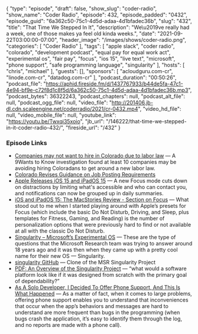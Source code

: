 {
  "type": "episode",
  "draft": false,
  "show_slug": "coder-radio",
  "show_name": "Coder Radio",
  "episode": 432,
  "episode_padded": "0432",
  "episode_guid": "6a362c50-75c1-4d5d-adaa-4d1bfadec36b",
  "slug": "432",
  "title": "That Time We Stepped In It",
  "description": "We\u2019ve really had a week, one of those makes ya feel old kinda weeks.",
  "date": "2021-09-22T03:00:00-07:00",
  "header_image": "/images/shows/coder-radio.png",
  "categories": [
    "Coder Radio"
  ],
  "tags": [
    "apple slack",
    "coder radio",
    "colorado",
    "development podcast",
    "equal pay for equal work act",
    "experimental os",
    "fair pay",
    "focus",
    "ios 15",
    "live text",
    "microsoft",
    "phone support",
    "safe programming language",
    "singularity"
  ],
  "hosts": [
    "chris",
    "michael"
  ],
  "guests": [],
  "sponsors": [
    "acloudguru.com-cr",
    "linode.com-cr",
    "datadog.com-cr"
  ],
  "podcast_duration": "00:50:26",
  "podcast_file": "https://aphid.fireside.fm/d/1437767933/b44de5fa-47c1-4e94-bf9e-c72f8d1c8f5d/6a362c50-75c1-4d5d-adaa-4d1bfadec36b.mp3",
  "podcast_bytes": 36322243,
  "podcast_chapters": null,
  "podcast_alt_file": null,
  "podcast_ogg_file": null,
  "video_file": "http://201406.jb-dl.cdn.scaleengine.net/coderradio/2021/cr-0432.mp4",
  "video_hd_file": null,
  "video_mobile_file": null,
  "youtube_link": "https://youtu.be/Twxqi35xoio",
  "jb_url": "/146222/that-time-we-stepped-in-it-coder-radio-432/",
  "fireside_url": "/432"
}


### Episode Links

  * [Companies may not want to hire in Colorado due to labor law](https://www.9news.com/article/news/investigations/job-posting-labor-laws/73-7f2ac237-06fe-4353-8318-00a4b52d80bc "Companies may not want to hire in Colorado due to labor law") — A 9Wants to Know investigation found at least 10 companies may be avoiding hiring Coloradans to get around a new labor law.
  * [Colorado Revises Guidance on Job Posting Requirements](https://www.shrm.org/resourcesandtools/legal-and-compliance/state-and-local-updates/pages/colorado-revises-guidance-on-job-posting-requirements.aspx "Colorado Revises Guidance on Job Posting Requirements")
  * [Apple Releases iOS 15 and iPadOS 15](https://www.macrumors.com/2021/09/20/ios-15-now-available/ "Apple Releases iOS 15 and iPadOS 15") — A new Focus mode cuts down on distractions by limiting what's accessible and who can contact you, and notifications can now be grouped up in daily summaries.
  * [iOS and iPadOS 15: The MacStories Review - Section on Focus](https://www.macstories.net/stories/ios-and-ipados-15-the-macstories-review/4/#content "iOS and iPadOS 15: The MacStories Review - Section on Focus") — What stood out to me when I started playing around with Apple’s presets for Focus (which include the basic Do Not Disturb, Driving, and Sleep, plus templates for Fitness, Gaming, and Reading) is the number of personalization options that were previously hard to find or not available at all with the classic Do Not Disturb. 
  * [Singularity – Microsoft’s Experimental OS](https://codingkaiser.blog/2021/07/23/operating-systems-are-more-exciting-than-you-think/ "Singularity – Microsoft’s Experimental OS") — These are the type of questions that the Microsoft Research team was trying to answer around 18 years ago and it was then when they came up with a pretty cool name for their new OS — Singularity.
  * [singularity GitHub](https://github.com/lastweek/source-singularity "singularity GitHub") — Clone of the MSR Singularity Project
  * [PDF: An Overview of the Singularity Project](https://www.microsoft.com/en-us/research/wp-content/uploads/2005/10/tr-2005-135.pdf "PDF: An Overview of the Singularity Project") — “what would a software platform look like if it was designed from scratch with the primary goal of dependability?” 
  * [As A Solo Developer, I Decided To Offer Phone Support, And This Is What Happened](http://plumshell.com/2017/11/30/as-a-solo-app-developer-i-decided-to-offer-phone-support-and-this-is-what-happened/ "As A Solo Developer, I Decided To Offer Phone Support, And This Is What Happened") — As a matter of fact, when it comes to large problems, offering phone support enables you to understand that inconveniences that occur when the app’s behaviors and messages are hard to understand are more frequent than bugs in the programming (when bugs crash the application, it’s easy to identify them through the log, and no reports are made with a phone call). 


